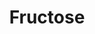 ---
title: Fructose
layout: definition
brief: One of the sugars found in honey.
see_also: 
  - title: Bottling honey
    file: bottling_honey 
---